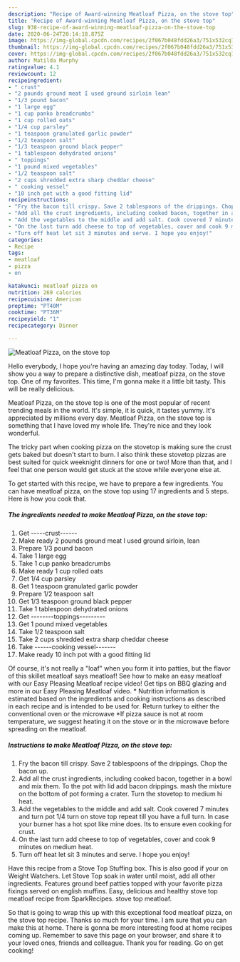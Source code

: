 ```yaml
---
description: "Recipe of Award-winning Meatloaf Pizza, on the stove top"
title: "Recipe of Award-winning Meatloaf Pizza, on the stove top"
slug: 938-recipe-of-award-winning-meatloaf-pizza-on-the-stove-top
date: 2020-06-24T20:14:18.875Z
image: https://img-global.cpcdn.com/recipes/2f067b048fdd26a3/751x532cq70/meatloaf-pizza-on-the-stove-top-recipe-main-photo.jpg
thumbnail: https://img-global.cpcdn.com/recipes/2f067b048fdd26a3/751x532cq70/meatloaf-pizza-on-the-stove-top-recipe-main-photo.jpg
cover: https://img-global.cpcdn.com/recipes/2f067b048fdd26a3/751x532cq70/meatloaf-pizza-on-the-stove-top-recipe-main-photo.jpg
author: Matilda Murphy
ratingvalue: 4.1
reviewcount: 12
recipeingredient:
- " crust"
- "2 pounds ground meat I used ground sirloin lean"
- "1/3 pound bacon"
- "1 large egg"
- "1 cup panko breadcrumbs"
- "1 cup rolled oats"
- "1/4 cup parsley"
- "1 teaspoon granulated garlic powder"
- "1/2 teaspoon salt"
- "1/3 teaspoon ground black pepper"
- "1 tablespoon dehydrated onions"
- " toppings"
- "1 pound mixed vegetables"
- "1/2 teaspoon salt"
- "2 cups shredded extra sharp cheddar cheese"
- " cooking vessel"
- "10 inch pot with a good fitting lid"
recipeinstructions:
- "Fry the bacon till crispy. Save 2 tablespoons of the drippings. Chop the bacon up."
- "Add all the crust ingredients, including cooked bacon, together in a bowl and mix them. To the pot with lid add bacon drippings. mash the mixture on the bottom of pot forming a crater. Turn the stovetop to medium hi heat."
- "Add the vegetables to the middle and add salt. Cook covered 7 minutes and turn pot 1/4 turn on stove top repeat till you have a full turn. In case your burner has a hot spot like mine does. Its to ensure even cooking for crust."
- "On the last turn add cheese to top of vegetables, cover and cook 9 minutes on medium heat."
- "Turn off heat let sit 3 minutes and serve. I hope you enjoy!"
categories:
- Recipe
tags:
- meatloaf
- pizza
- on

katakunci: meatloaf pizza on 
nutrition: 269 calories
recipecuisine: American
preptime: "PT40M"
cooktime: "PT36M"
recipeyield: "1"
recipecategory: Dinner

---
```



![Meatloaf Pizza, on the stove top](https://img-global.cpcdn.com/recipes/2f067b048fdd26a3/751x532cq70/meatloaf-pizza-on-the-stove-top-recipe-main-photo.jpg)

Hello everybody, I hope you're having an amazing day today. Today, I will show you a way to prepare a distinctive dish, meatloaf pizza, on the stove top. One of my favorites. This time, I'm gonna make it a little bit tasty. This will be really delicious.

Meatloaf Pizza, on the stove top is one of the most popular of recent trending meals in the world. It's simple, it is quick, it tastes yummy. It's appreciated by millions every day. Meatloaf Pizza, on the stove top is something that I have loved my whole life. They're nice and they look wonderful.

The tricky part when cooking pizza on the stovetop is making sure the crust gets baked but doesn&#39;t start to burn. I also think these stovetop pizzas are best suited for quick weeknight dinners for one or two! More than that, and I feel that one person would get stuck at the stove while everyone else at.


To get started with this recipe, we have to prepare a few ingredients. You can have meatloaf pizza, on the stove top using 17 ingredients and 5 steps. Here is how you cook that.

<!--inarticleads1-->

##### The ingredients needed to make Meatloaf Pizza, on the stove top:

1. Get  -----crust------
1. Make ready 2 pounds ground meat I used ground sirloin, lean
1. Prepare 1/3 pound bacon
1. Take 1 large egg
1. Take 1 cup panko breadcrumbs
1. Make ready 1 cup rolled oats
1. Get 1/4 cup parsley
1. Get 1 teaspoon granulated garlic powder
1. Prepare 1/2 teaspoon salt
1. Get 1/3 teaspoon ground black pepper
1. Take 1 tablespoon dehydrated onions
1. Get  --------toppings---------
1. Get 1 pound mixed vegetables
1. Take 1/2 teaspoon salt
1. Take 2 cups shredded extra sharp cheddar cheese
1. Take  ------cooking vessel-------
1. Make ready 10 inch pot with a good fitting lid


Of course, it&#39;s not really a &#34;loaf&#34; when you form it into patties, but the flavor of this skillet meatloaf says meatloaf! See how to make an easy meatloaf with our Easy Pleasing Meatloaf recipe video! Get tips on BBQ glazing and more in our Easy Pleasing Meatloaf video. * Nutrition information is estimated based on the ingredients and cooking instructions as described in each recipe and is intended to be used for. Return turkey to either the conventional oven or the microwave *If pizza sauce is not at room temperature, we suggest heating it on the stove or in the microwave before spreading on the meatloaf. 

<!--inarticleads2-->

##### Instructions to make Meatloaf Pizza, on the stove top:

1. Fry the bacon till crispy. Save 2 tablespoons of the drippings. Chop the bacon up.
1. Add all the crust ingredients, including cooked bacon, together in a bowl and mix them. To the pot with lid add bacon drippings. mash the mixture on the bottom of pot forming a crater. Turn the stovetop to medium hi heat.
1. Add the vegetables to the middle and add salt. Cook covered 7 minutes and turn pot 1/4 turn on stove top repeat till you have a full turn. In case your burner has a hot spot like mine does. Its to ensure even cooking for crust.
1. On the last turn add cheese to top of vegetables, cover and cook 9 minutes on medium heat.
1. Turn off heat let sit 3 minutes and serve. I hope you enjoy!


Have this recipe from a Stove Top Stuffing box. This is also good if your on Weight Watchers. Let Stove Top soak in water until moist, add all other ingredients. Features ground beef patties topped with your favorite pizza fixings served on english muffins. Easy, delicious and healthy stove top meatloaf recipe from SparkRecipes. stove top meatloaf. 

So that is going to wrap this up with this exceptional food meatloaf pizza, on the stove top recipe. Thanks so much for your time. I am sure that you can make this at home. There is gonna be more interesting food at home recipes coming up. Remember to save this page on your browser, and share it to your loved ones, friends and colleague. Thank you for reading. Go on get cooking!
